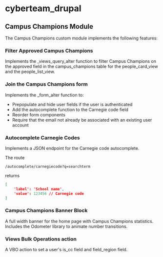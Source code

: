 # cyberteam_drupal

## Campus Champions Module

The Campus Champions custom module implements the following features:

### Filter Approved Campus Champions
Implements the _views_query_alter function to filter Campus Champions on the approved field in the campus_champions table for the people_card_view and the people_list_view.

### Join the Campus Champions form
Implements the _form_alter function to:
- Prepopulate and hide user fields if the user is authenticated
- Add the autocomplete function to the Carnegie code field
- Reorder form components
- Require that the email not already be associated with an existing user account

### Autocomplete Carnegie Codes
Implements a JSON endpoint for the Carnegie code autocomplete.

The route
```
/autocomplete/carnegiecode?q=searchterm
```
returns
```json
[
    'label': 'School name',
    'value': 123456 // Carnegie code 
]
```
### Campus Champions Banner Block
A full width banner for the home page with Campus Champions statistics. Includes the Odometer library to animate number transitions.

### Views Bulk Operations action
A VBO action to set a user's is_cc field and field_region field.